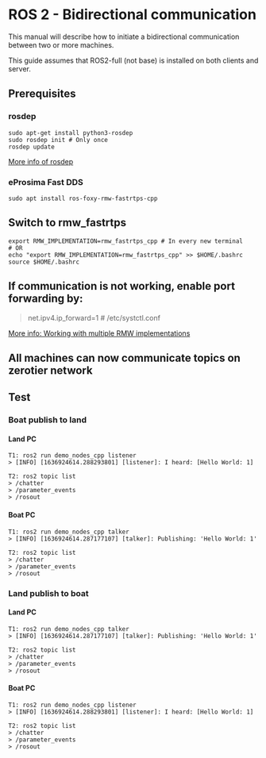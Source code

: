 # ROS 2 - Bidirectional communication

This manual will describe how to initiate a bidirectional communication between two or more machines.

This guide assumes that ROS2-full (not base) is installed on both clients and server.

## Prerequisites

### rosdep

```console
sudo apt-get install python3-rosdep
sudo rosdep init # Only once
rosdep update
```

[More info of rosdep](https://wiki.ros.org/rosdep#Installing_rosdep)

### eProsima Fast DDS

```concole
sudo apt install ros-foxy-rmw-fastrtps-cpp
```

## Switch to rmw_fastrtps

```concole
export RMW_IMPLEMENTATION=rmw_fastrtps_cpp # In every new terminal
# OR 
echo "export RMW_IMPLEMENTATION=rmw_fastrtps_cpp" >> $HOME/.bashrc
source $HOME/.bashrc
```
## If communication is not working, enable port forwarding by:

> net.ipv4.ip_forward=1 # /etc/systctl.conf


[More info: Working with multiple RMW implementations](https://ftp-osl.osuosl.org/pub/ros/ros_docs_mirror/en/galactic/How-To-Guides/Working-with-multiple-RMW-implementations.html)

## All machines can now communicate topics on zerotier network

## Test

### Boat publish to land

#### Land PC

```console
T1: ros2 run demo_nodes_cpp listener
> [INFO] [1636924614.288293801] [listener]: I heard: [Hello World: 1]

T2: ros2 topic list
> /chatter
> /parameter_events
> /rosout
```

#### Boat PC

```console
T1: ros2 run demo_nodes_cpp talker
> [INFO] [1636924614.287177107] [talker]: Publishing: 'Hello World: 1'

T2: ros2 topic list
> /chatter
> /parameter_events
> /rosout
```

### Land publish to boat

#### Land PC

```console
T1: ros2 run demo_nodes_cpp talker
> [INFO] [1636924614.287177107] [talker]: Publishing: 'Hello World: 1'

T2: ros2 topic list
> /chatter
> /parameter_events
> /rosout
```

#### Boat PC

```console
T1: ros2 run demo_nodes_cpp listener
> [INFO] [1636924614.288293801] [listener]: I heard: [Hello World: 1]

T2: ros2 topic list
> /chatter
> /parameter_events
> /rosout
